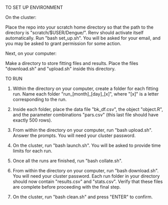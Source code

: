TO SET UP ENVIRONMENT

On the cluster:

Place the repo into your scratch home directory so that the path to the directory is "scratch/$USER/Dengue/". Renv should activate itself automatically. Run "bash set_up.sh". You will be asked for your email, and you may be asked to grant permission for some action.

Next, on your computer:

Make a directory to store fitting files and results. Place the files "download.sh" and "upload.sh" inside this directory.

TO RUN

1. Within the directory on your computer, create a folder for each fitting run. Name each folder "run_[month]\_[day]\_[x]", where "[x]" is a letter corresponding to the run.

2. Inside each folder, place the data file "bk_df.csv", the object "object.R", and the parameter combinations "pars.csv" (this last file should have exactly 500 rows).

3. From within the directory on your computer, run "bash upload.sh". Answer the prompts. You will need your cluster password.

4. On the cluster, run "bash launch.sh". You will be asked to provide time limits for each run.

5. Once all the runs are finished, run "bash collate.sh".

6. From within the directory on your computer, run "bash download.sh". You will need your cluster password. Each run folder in your directory should now contain "results.csv" and "stats.csv". Verify that these files are complete before proceeding with the final step.

7. On the cluster, run "bash clean.sh" and press "ENTER" to confirm.
